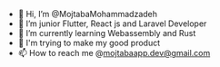 - 👋 Hi, I’m @MojtabaMohammadzadeh
- 👀 I’m junior Flutter, React js and Laravel Developer  
- 🌱 I’m currently learning Webassembly and Rust
- 💞️ I'm trying to make my good product
- 📫 How to reach me @mojtabaapp.dev@gmail.com 

<!---
MojtabaMohammadzadeh/MojtabaMohammadzadeh is a ✨ special ✨ repository because its `README.md` (this file) appears on your GitHub profile.
You can click the Preview link to take a look at your changes.
--->
